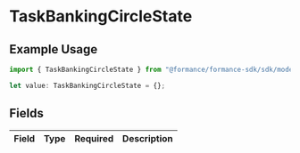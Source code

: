 # TaskBankingCircleState

## Example Usage

```typescript
import { TaskBankingCircleState } from "@formance/formance-sdk/sdk/models/shared";

let value: TaskBankingCircleState = {};
```

## Fields

| Field       | Type        | Required    | Description |
| ----------- | ----------- | ----------- | ----------- |